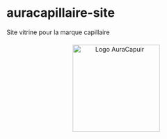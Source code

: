 # auracapillaire-site
Site vitrine pour la marque capillaire 
<div style="text-align: center; margin-top: 20px;">
  <img src="images/logo.png" alt="Logo AuraCapuir" style="width: 200px;">
</div>
